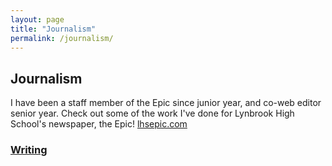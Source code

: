 ```yaml
---
layout: page
title: "Journalism"
permalink: /journalism/
---
```

<style>
	.entry{
		width:500px;
		background-color: #FAFAFA;
		padding: 10px;
	}
	
	.headline{
		font-size: 20px;
	}
	
	.date{
		font-size: 10px;
	}
	
</style>
<h2>Journalism</h2>
I have been a staff member of the Epic since junior year, and co-web editor senior year. Check out some of the work I've done for Lynbrook High School's newspaper, the Epic!
<a href="lhsepic.com">lhsepic.com</a>

<h3><a href="writing">Writing</a></h3>
